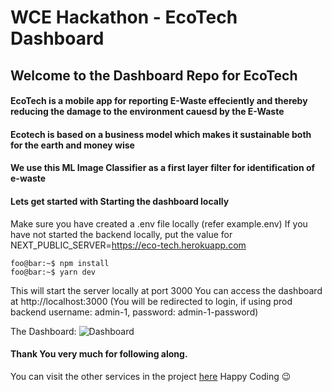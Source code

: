 # WCE Hackathon - EcoTech Dashboard

## Welcome to the Dashboard Repo for EcoTech

#### EcoTech is a mobile app for reporting E-Waste effeciently and thereby reducing the damage to the environment cauesd by the E-Waste

#### Ecotech is based on a business model which makes it sustainable both for the earth and money wise

#### We use this ML Image Classifier as a first layer filter for identification of e-waste

#### Lets get started with Starting the dashboard locally

Make sure you have created a .env file locally (refer example.env)
If you have not started the backend locally, put the value for NEXT_PUBLIC_SERVER=https://eco-tech.herokuapp.com

```console
foo@bar:~$ npm install
foo@bar:~$ yarn dev
```

This will start the server locally at port 3000
You can access the dashboard at http://localhost:3000
(You will be redirected to login, if using prod backend username: admin-1, password: admin-1-password)

The Dashboard:
![Dashboard](https://raw.githubusercontent.com/EcoTech-WCE-Hackathon/EcoTech-Dashboard/main/public/site.png)

#### Thank You very much for following along.

You can visit the other services in the project [here](https://github.com/EcoTech-WCE-Hackathon/EcoTech)
Happy Coding :wink:
